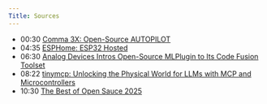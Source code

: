 ```yaml
---
Title: Sources
---
```


- 00:30 [Comma 3X: Open-Source AUTOPILOT](https://comma.ai/openpilot)
- 04:35 [ESPHome: ESP32 Hosted](https://esphome.io/components/esp32_hosted)
- 06:30 [Analog Devices Intros Open-Source MLPlugin to Its Code Fusion Toolset](https://www.allaboutcircuits.com/news/analog-devices-intros-open-source-mlplugin-to-its-code-fusion-toolset/)
- 08:22 [tinymcp: Unlocking the Physical World for LLMs with MCP and Microcontrollers](https://blog.golioth.io/tinymcp-unlocking-the-physical-world-for-llms-with-mcp-and-microcontrollers/)
- 10:30 [The Best of Open Sauce 2025](https://www.hackster.io/news/the-best-of-open-sauce-2025-our-top-9-picks-0d1e72723245)
